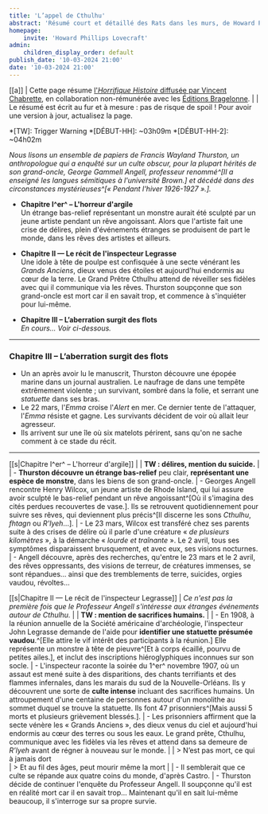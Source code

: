 ```yaml
---
title: 'L’appel de Cthulhu'
abstract: 'Résumé court et détaillé des Rats dans les murs, de Howard Phillips Lovecraft, en collaboration non-commerciale avec Bragelonne !'
homepage:
    invite: 'Howard Phillips Lovecraft'
admin:
    children_display_order: default
publish_date: '10-03-2024 21:00'
date: '10-03-2024 21:00'
---
```


[[a]]
| Cette page résume [l'_Horrifique Histoire_ diffusée par Vincent Chabrette](https://www.twitch.tv/vchabrette), en collaboration non-rémunérée avec les [Éditions Bragelonne](https://www.bragelonne.fr).
|
| Le résumé est écrit au fur et à mesure : pas de risque de spoil ! Pour avoir une version à jour, actualisez la page.

*[TW]: Trigger Warning
*[DÉBUT-HH]: ~03h09m
*[DÉBUT-HH-2]: ~04h02m


_Nous lisons un ensemble de papiers de Francis Wayland Thurston, un anthropologue qui a enquêté sur un culte obscur, pour la plupart hérités de son grand-oncle, George Gammell Angell, professeur renommé^[Il a enseigné les langues sémitiques à l'université Brown.] et décédé dans des circonstances mystérieuses^[« Pendant l'hiver 1926-1927 ».]._

- **Chapitre I^er^ – L'horreur d'argile**  
  Un étrange bas-relief représentant un monstre aurait été sculpté par un jeune artiste pendant un rêve angoissant. Alors que l'artiste fait une crise de délires, plein d'événements étranges se produisent de part le monde, dans les rêves des artistes et ailleurs.

- **Chapitre II — Le récit de l'inspecteur Legrasse**  
  Une idole à tête de poulpe est confisquée à une secte vénérant les _Grands Anciens_, dieux venus des étoiles et aujourd'hui endormis au cœur de la terre. Le Grand Prêtre Cthulhu attend de réveiller ses fidèles avec qui il communique via les rêves. Thurston soupçonne que son grand-oncle est mort car il en savait trop, et commence à s'inquiéter pour lui-même.
  
- **Chapitre III – L’aberration surgit des flots**  
  _En cours… Voir ci-dessous._

---

### Chapitre III – L’aberration surgit des flots

- Un an après avoir lu le manuscrit, Thurston découvre une épopée marine dans un journal australien. Le naufrage de dans une tempête extrêmement violente ; un survivant, sombré dans la folie, et serrant une _statuette_ dans ses bras.
- Le 22 mars, l'_Emma_ croise l'_Alert_ en mer. Ce dernier tente de l'attaquer, l'_Emma_ résiste et gagne. Les survivants décident de voir où allait leur agresseur.
- Ils arrivent sur une île où six matelots périrent, sans qu'on ne sache comment à ce stade du récit.

---


[[s|Chapitre I^er^ – L'horreur d'argile]]
| 
| **TW : délires, mention du suicide.**
| 
| - **Thurston découvre un étrange bas-relief** peu clair, **représentant une espèce de monstre**, dans les biens de son grand-oncle.
| - Georges Angell rencontre Henry Wilcox, un jeune artiste de Rhode Island, qui lui assure avoir sculpté le bas-relief pendant un rêve angoissant^[Où il s'imagina des cités perdues recouvertes de vase.]. Ils se retrouvent quotidiennement pour suivre ses rêves, qui deviennent plus précis^[Il discerne les sons _Cthulhu_, _fhtagn_ ou _R'lyeh_…].
| - Le 23 mars, Wilcox est transféré chez ses parents suite à des crises de délire où il parle d'une créature « _de plusieurs kilomètres_ », à la démarche « _lourde et traînante_ ». Le 2 avril, tous ses symptômes disparaissent brusquement, et avec eux, ses visions nocturnes.
| - Angell découvre, après des recherches, qu'entre le 23 mars et le 2 avril, des rêves oppressants, des visions de terreur, de créatures immenses, se sont répandues… ainsi que des tremblements de terre, suicides, orgies vaudou, révoltes…


[[s|Chapitre II — Le récit de l'inspecteur Legrasse]]
| _Ce n'est pas la première fois que le Professeur Angell s'intéresse aux étranges événements autour de Cthulhu._
| 
| **TW : mention de sacrifices humains.**
| 
| - En 1908, à la réunion annuelle de la Société américaine d'archéologie, l'inspecteur John Legrasse demande de l'aide pour **identifier une statuette présumée vaudou**.^[Elle attire le vif intérêt des participants à la réunion.] Elle représente un monstre à tête de pieuvre^[Et à corps écaillé, pourvu de petites ailes.], et inclut des inscriptions hiéroglyphiques inconnues sur son socle.
| - L'inspecteur raconte la soirée du 1^er^ novembre 1907, où un assaut est mené suite à des disparitions, des chants terrifiants et des flammes infernales, dans les marais du sud de la Nouvelle-Orléans. Ils y découvrent une sorte de **culte intense** incluant des sacrifices humains. Un attroupement d'une centaine de personnes autour d'un monolithe au sommet duquel se trouve la statuette. Ils font 47 prisonniers^[Mais aussi 5 morts et plusieurs grièvement blessés.].
| - Les prisonniers affirment que la secte vénère les « Grands Anciens », des dieux venus du ciel et aujourd'hui endormis au cœur des terres ou sous les eaux. Le grand prête, Cthulhu, communique avec les fidèles via les rêves et attend dans sa demeure de _R’lyeh_ avant de régner à nouveau sur le monde.
| 
| > N’est pas mort, ce qui à jamais dort  
| > Et au fil des âges, peut mourir même la mort
| 
| - Il semblerait que ce culte se répande aux quatre coins du monde, d'après Castro.
| - Thurston décide de continuer l'enquête du Professeur Angell. Il soupçonne qu'il est en réalité mort car il en savait trop… Maintenant qu'il en sait lui-même beaucoup, il s'interroge sur sa propre survie.
